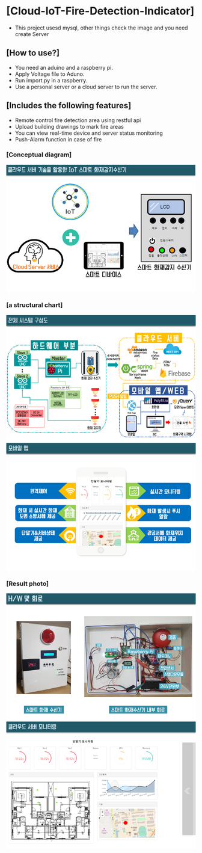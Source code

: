 # [Cloud-IoT-Fire-Detection-Indicator]

* This project usesd mysql, other things check the image and you need create Server

## [How to use?]
 - You need an aduino and a raspberry pi.
 - Apply Voltage file to Aduno.
 - Run import.py in a raspberry.
 - Use a personal server or a cloud server to run the server.

## [Includes the following features]

 - Remote control fire detection area using restful api
 - Upload building drawings to mark fire areas
 - You can view real-time device and server status monitoring
 - Push-Alarm function in case of fire

### [Conceptual diagram]
![개념도](./image/image7.png)

### [a structural chart]
![구조도](./image/image8.png)
![구조도](./image/image13.png)

### [Result photo]
![작품사진](./image/image10.png)
![작품사진](./image/image12.png)
